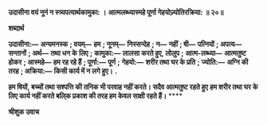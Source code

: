 **उदासीना वयं नूनं न स्त्र्यपत्यार्थकामुका: ।** **आत्मलब्ध्यास्महे पूर्णा गेहयोज्र्योतिरक्रिया: ॥ २०॥** 

**शब्दार्थ** 

**उदासीना:—** **अन्यमनस्क** **; वयम्—** **हम** **; नूनम्—** **निस्सन्देह** **; न—** **नहीं** **; षी—** **पत्नियों** **; अपत्य—** **सन्तानों** **; अर्थ—** **तथा धन के** **लिए** **; कामुका:—** **लालसा करते हुए, लोलुप** **; आत्म-लब्ध्या—** **आत्मतुष्ट होकर** **; आस्महे—** **हम रह रहे हैं** **; पूर्णा:—** **पूर्ण** **;** **गेहयो:—** **शरीर तथा घर के प्रति** **; ज्योति:—** **अग्नि की तरह** **; अक्रिया:—** **किसी कार्य में न लगे हुए।** **.** 

**हम षियों, बच्चों तथा सश्पत्ति की तनिक भी परवाह नहीं करते। सदैव आत्मतुष्ट रहते हुए** **हम शरीर तथा घर के लिए कार्य नहीं करते बलि्क प्रकाश की तरह हम केवल साक्षी रहते हैं।** **** 

**श्रीशुक उवाच** 